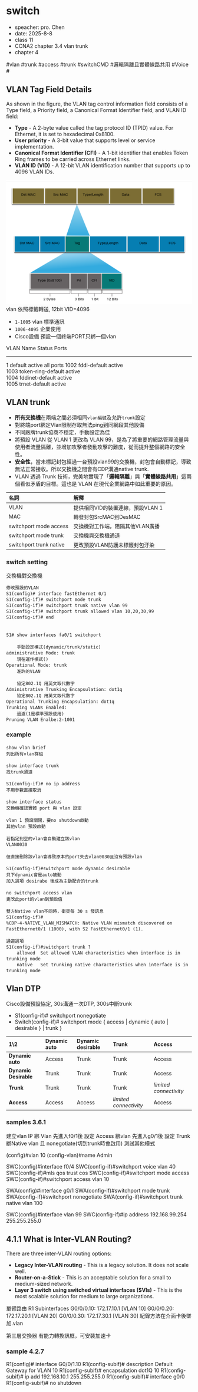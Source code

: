 # switch
- speacher: pro. Chen
- date: 2025-8-8
- class 11
- CCNA2 chapter 3.4 vlan trunk
- chapter 4

#vlan #trunk #access #trunk #switchCMD #邏輯隔離且實體線路共用 #Voice #

## VLAN Tag Field Details
As shown in the figure, the VLAN tag control information field consists of a Type field, a Priority field, a Canonical Format Identifier field, and VLAN ID field:

- **Type** - A 2-byte value called the tag protocol ID (TPID) value. For Ethernet, it is set to hexadecimal 0x8100.
- **User priority** - A 3-bit value that supports level or service implementation.
- **Canonical Format Identifier (CFI)** - A 1-bit identifier that enables Token Ring frames to be carried across Ethernet links.
- **VLAN ID (VID)** - A 12-bit VLAN identification number that supports up to 4096 VLAN IDs.

![Vlan](vlan.png)
vlan 依照標籤轉送, 12bit VID=4096

- `1-1005` vlan 標準通訊
- `1006-4095` 企業使用
- Cisco設備 預設一個終端PORT只綁一個vlan

VLAN Name                             Status    Ports
---- -------------------------------- --------- -------------------------------
1    default                          active    all ports
1002 fddi-default                     active    
1003 token-ring-default               active    
1004 fddinet-default                  active    
1005 trnet-default                    active    

## VLAN trunk
- **所有交換機**在兩端之間必須相同`vlan編號`及允許`trunk`設定
- 對終端port綁定Vlan限制存取無法ping到同網段其他設備
- 不同廠牌trunk協商不穩定，手動設定為佳
- 將預設 VLAN 從 VLAN 1 更改為 VLAN 99，是為了將重要的網路管理流量與使用者流量隔離，並增加攻擊者發動攻擊的難度，從而提升整個網路的安全性。
- **安全性**，當未標記封包經過一台預設vlan99的交換機，封包會自動標記，導致無法正常接收。所以交換機之間會有CDP溝通native trunk.
- VLAN 透過 Trunk 技術，完美地實現了「**邏輯隔離**」與「**實體線路共用**」這兩個看似矛盾的目標。這也是 VLAN 在現代企業網路中如此重要的原因。

| 名詞 | 解釋 |
|:-|:-|
| VLAN | 提供相同VID的裝置連線，預設VLAN 1 |
| MAC | 轉發封包SrcMAC到DesMAC |
| switchport mode access | 交換機對工作端，阻隔其他VLAN廣播 |
| switchport mode trunk | 交換機與交換機通道 |
| switchport trunk native | 更改預設VLAN防護未標籤封包汙染 |

### switch setting
交換機對交換機
```console
修改預設的VLAN
S1(config)# interface fastEthernet 0/1
S1(config-if)# switchport mode trunk
S1(config-if)# switchport trunk native vlan 99
S1(config-if)# switchport trunk allowed vlan 10,20,30,99
S1(config-if)# end


S1# show interfaces fa0/1 switchport

    手動設定模式(dynamic/trunk/static)
administrative Mode: trunk
    現在運作模式()
Operational Mode: trunk
    准許的VLAN

    協定802.1Q 用英文取代數字
Administrative Trunking Encapsulation: dot1q
    協定802.1Q 用英文取代數字
Operational Trunking Encapsulation: dot1q
Trunking VLANs Enabled:
    過濾(1是標準預設使用)
Pruning VLAN Enalbe:2-1001
```

### example
```
show vlan brief
列出所有vlan群組

show interface trunk
找trunk通道

S1(config-if)# no ip address
不用參數直接取消

show interface status
交換機確認實體 port 與 vlan 設定

vlan 1 預設關閉，要no shutdown啟動
其他vlan 預設啟動

若指定到空的vlan會自動建立該vlan
VLAN0030

但直接刪除該vlan會導致原本的port失去vlan0030且沒有預設vlan

S1(config-if)#switchport mode dynamic desirable 
只下dynamic會是auto被動
加入選項 desirabe 後成為主動配合的trunk

no switchport access vlan
更改此port的vlan到預設值

雙方Native vlan不同時，衝突每 30 s 發訊息
S1(config-if)#
%CDP-4-NATIVE_VLAN_MISMATCH: Native VLAN mismatch discovered on FastEthernet0/1 (1000), with S2 FastEthernet0/1 (1).

通道選項
S1(config-if)#switchport trunk ?
    allowed  Set allowed VLAN characteristics when interface is in trunking mode
    native   Set trunking native characteristics when interface is in trunking mode
```


## Vlan DTP
Cisco設備預設協定, 30s溝通一次DTP, 300s中斷trunk
- S1(config-if)# switchport nonegotiate
- Switch(config-if)# switchport mode {  access | dynamic {  auto | desirable } |  trunk }

| 1\2           | **Dynamic auto** | **Dynamic desirable**  | **Trunk** | **Access** |
|:-|:-|:-|:-|:-|
| **Dynamic auto**  | Access        | Trunk             | Trunk | Access |
| **Dynamic Desirable** | Trunk | Trunk | Trunk | Access |
| **Trunk** | Trunk | Trunk | Trunk | *limited connectivity* |
| **Access** | Access | Access | *limited connectivity* | Access | 


### samples 3.6.1
建立vlan
IP 綁 Vlan
先進入f0/1後 設定 Access 綁vlan
先進入g0/1後 設定 Trunk 綁Native vlan 且 nonegotiate(切到trunk時會啟用)
測試其他模式

(config)#vlan 10
(config-vlan)#name Admin
 
SWC(config)#interface f0/4
SWC(config-if)#switchport voice vlan 40
SWC(config-if)#mls qos trust cos
SWC(config-if)#switchport mode access 
SWC(config-if)#switchport access vlan 10

SWA(config)#interface g0/1
SWA(config-if)#switchport mode trunk 
SWA(config-if)#switchport nonegotiate 
SWA(config-if)#switchport trunk native vlan 100

SWC(config)#interface vlan 99
SWC(config-if)#ip address 192.168.99.254 255.255.255.0
 

 ## 4.1.1 What is Inter-VLAN Routing?
 There are three inter-VLAN routing options:

- **Legacy Inter-VLAN routing** - This is a legacy solution. It does not scale well.
- **Router-on-a-Stick** - This is an acceptable solution for a small to medium-sized network.
- **Layer 3 switch using switched virtual interfaces (SVIs)** - This is the most scalable solution for medium to large organizations.

單臂路由
R1 Subinterfaces
G0/0/0.10: 172.17.10.1 [VLAN 10]
G0/0/0.20: 172.17.20.1 [VLAN 20]
G0/0/0.30: 172.17.30.1 [VLAN 30]
紀錄方法在介面卡後墜加.vlan

第三層交換器
有能力轉換訊框，可安裝加速卡


### sample 4.2.7
R1(config)# interface G0/0/1.10
R1(config-subif)# description Default Gateway for VLAN 10
R1(config-subif)# encapsulation dot1Q 10
R1(config-subif)# ip add 192.168.10.1 255.255.255.0
R1(config-subif)# interface g0/0
R1(config-subif)# no shutdown

